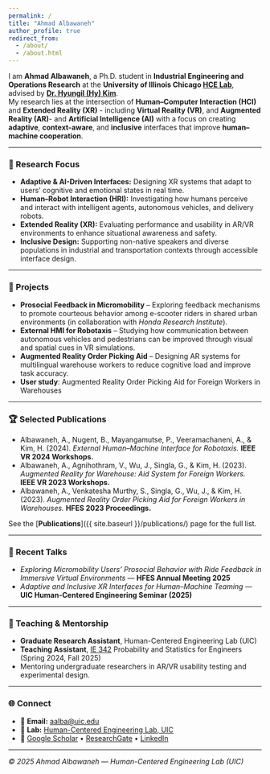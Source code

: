 ```yaml
---
permalink: /
title: "Ahmad Albawaneh"
author_profile: true
redirect_from: 
  - /about/
  - /about.html
---
```



I am **Ahmad Albawaneh**, a Ph.D. student in **Industrial Engineering and Operations Research** at the **University of Illinois Chicago [HCE Lab](https://sites.google.com/view/human-centered-engineering)**, advised by [**Dr. Hyungil (Hy) Kim**](https://mie.uic.edu/profiles/kim-hyungil/).  
My research lies at the intersection of **Human–Computer Interaction (HCI)** and **Extended Reality (XR)** - including **Virtual Reality (VR)**, and **Augmented Reality (AR)**- and **Artificial Intelligence (AI)**  with a focus on creating **adaptive**, **context-aware**, and **inclusive** interfaces that improve **human–machine cooperation**.



---


### 🔬 Research Focus

- **Adaptive & AI-Driven Interfaces:** Designing XR systems that adapt to users’ cognitive and emotional states in real time.  
- **Human–Robot Interaction (HRI):** Investigating how humans perceive and interact with intelligent agents, autonomous vehicles, and delivery robots.  
- **Extended Reality (XR):** Evaluating performance and usability in AR/VR environments to enhance situational awareness and safety.  
- **Inclusive Design:** Supporting non-native speakers and diverse populations in industrial and transportation contexts through accessible interface design.

---

### 🧩 Projects
- **Prosocial Feedback in Micromobility** – Exploring feedback mechanisms to promote courteous behavior among e-scooter riders in shared urban environments (in collaboration with *Honda Research Institute*). 
- **External HMI for Robotaxis** – Studying how communication between autonomous vehicles and pedestrians can be improved through visual and spatial cues in VR simulations.   
- **Augmented Reality Order Picking Aid** – Designing AR systems for multilingual warehouse workers to reduce cognitive load and improve task accuracy.  
- **User study**: Augmented Reality Order Picking Aid for Foreign Workers in Warehouses

---

### 🏆 Selected Publications
- Albawaneh, A., Nugent, B., Mayangamutse, P., Veeramachaneni, A., & Kim, H. (2024). *External Human–Machine Interface for Robotaxis.* **IEEE VR 2024 Workshops.**  
- Albawaneh, A., Agnihothram, V., Wu, J., Singla, G., & Kim, H. (2023). *Augmented Reality for Warehouse: Aid System for Foreign Workers.* **IEEE VR 2023 Workshops.**  
- Albawaneh, A., Venkatesha Murthy, S., Singla, G., Wu, J., & Kim, H. (2023). *Augmented Reality Order Picking Aid for Foreign Workers in Warehouses.* **HFES 2023 Proceedings.**

See the [**Publications**]({{ site.baseurl }}/publications/) page for the full list.

---

### 🎤 Recent Talks
- *Exploring Micromobility Users’ Prosocial Behavior with Ride Feedback in Immersive Virtual Environments* — **HFES Annual Meeting 2025**  
- *Adaptive and Inclusive XR Interfaces for Human–Machine Teaming* — **UIC Human-Centered Engineering Seminar (2025)**  

---

### 🧠 Teaching & Mentorship
- **Graduate Research Assistant**, Human-Centered Engineering Lab (UIC)  
- **Teaching Assistant**, [IE 342](https://catalog.uic.edu/all-course-descriptions/ie/) Probability and Statistics for Engineers (Spring 2024, Fall 2025) 
- Mentoring undergraduate researchers in AR/VR usability testing and experimental design.

---

### 🌐 Connect
- 📧 **Email:** [aalba@uic.edu](mailto:aalba@uic.edu)  
- 🏫 **Lab:** [Human-Centered Engineering Lab, UIC](https://hcilab.uic.edu/)  
- 🧾 [Google Scholar](https://scholar.google.com/citations?user=ywoPBf8AAAAJ&hl=en) • [ResearchGate](https://www.researchgate.net/profile/Ahmad-Albawaneh-2) • [LinkedIn](https://linkedin.com/in/ahmadbawaneh)  

---

*© 2025 Ahmad Albawaneh — Human-Centered Engineering Lab (UIC)*
